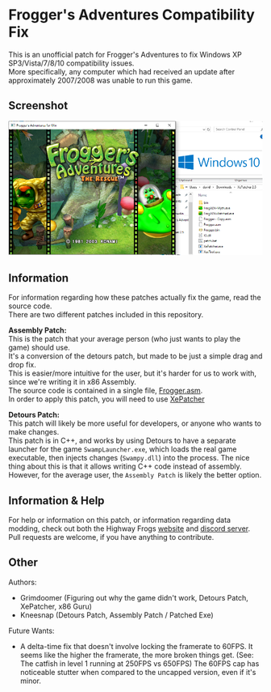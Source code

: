 # Frogger's Adventures Compatibility Fix
This is an unofficial patch for Frogger's Adventures to fix Windows XP SP3/Vista/7/8/10 compatibility issues.  
More specifically, any computer which had received an update after approximately 2007/2008 was unable to run this game.  

## Screenshot
![](/_repo/screenshot.png)

## Information
For information regarding how these patches actually fix the game, read the source code.  
There are two different patches included in this repository.  

**Assembly Patch:**  
This is the patch that your average person (who just wants to play the game) should use.  
It's a conversion of the detours patch, but made to be just a simple drag and drop fix.  
This is easier/more intuitive for the user, but it's harder for us to work with, since we're writing it in x86 Assembly.  
The source code is contained in a single file, [Frogger.asm](https://github.com/grimdoomer/FroggersAdventuresCompatFix/blob/master/Frogger.asm).  
In order to apply this patch, you will need to use [XePatcher](https://web.archive.org/web/20200813054545/http://icode4.coffee/files/XePatcher_2.7.zip)

**Detours Patch:**  
This patch will likely be more useful for developers, or anyone who wants to make changes.  
This patch is in C++, and works by using Detours to have a separate launcher for the game `SwampLauncher.exe`, which loads the real game executable, then injects changes (`Swampy.dll`) into the process. The nice thing about this is that it allows writing C++ code instead of assembly.  
However, for the average user, the `Assembly Patch` is likely the better option.  

## Information & Help
For help or information on this patch, or information regarding data modding, check out both the Highway Frogs [website](http://highwayfrogs.net/) and [discord server](http://discord.gg/GSNCbCN).  
Pull requests are welcome, if you have anything to contribute.  

## Other
Authors:
 - Grimdoomer (Figuring out why the game didn't work, Detours Patch, XePatcher, x86 Guru)
 - Kneesnap (Detours Patch, Assembly Patch / Patched Exe)

Future Wants:  
 - A delta-time fix that doesn't involve locking the framerate to 60FPS. It seems like the higher the framerate, the more broken things get. (See: The catfish in level 1 running at 250FPS vs 650FPS) The 60FPS cap has noticeable stutter when compared to the uncapped version, even if it's minor.